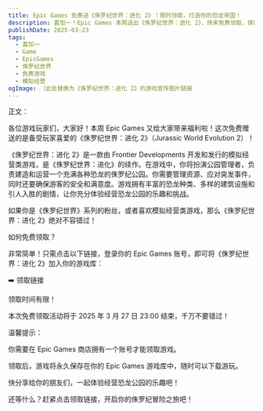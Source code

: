 ```yaml
---
title: Epic Games 免费送《侏罗纪世界：进化 2》！限时领取，打造你的恐龙帝国！
description: 喜加一！Epic Games 本周送出《侏罗纪世界：进化 2》，快来免费领取，体验经营恐龙公园的乐趣！
publishDate: 2025-03-23
tags:
  - 喜加一
  - Game
  - EpicGames
  - 侏罗纪世界
  - 免费游戏
  - 模拟经营
ogImage: （此处替换为《侏罗纪世界：进化 2》的游戏宣传图片链接
---
```

正文：



各位游戏玩家们，大家好！本周 Epic Games 又给大家带来福利啦！这次免费赠送的是备受玩家喜爱的《侏罗纪世界：进化 2》（Jurassic World Evolution 2）！



《侏罗纪世界：进化 2》是一款由 Frontier Developments 开发和发行的模拟经营类游戏，是《侏罗纪世界：进化》的续作。在游戏中，你将扮演公园管理者，负责建造和运营一个充满各种恐龙的侏罗纪公园。你需要管理资源、应对突发事件，同时还要确保游客的安全和满意度。游戏拥有丰富的恐龙种类、多样的建筑设施和引人入胜的剧情，让你充分体验经营恐龙公园的乐趣和挑战。



如果你是《侏罗纪世界》系列的粉丝，或者喜欢模拟经营类游戏，那么《侏罗纪世界：进化 2》绝对不容错过！



如何免费领取？



非常简单！只需点击以下链接，登录你的 Epic Games 账号，即可将《侏罗纪世界：进化 2》加入你的游戏库：



➡️ 领取链接



领取时间有限！



本次免费领取活动将于 2025 年 3 月 27 日 23:00 结束，千万不要错过！



温馨提示：



你需要在 Epic Games 商店拥有一个账号才能领取游戏。

领取后，游戏将永久保存在你的 Epic Games 游戏库中，随时可以下载游玩。

快分享给你的朋友们，一起体验经营恐龙公园的乐趣吧！

还等什么？赶紧点击领取链接，开启你的侏罗纪冒险之旅吧！
